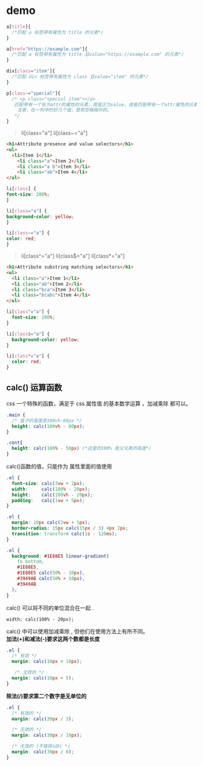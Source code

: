 # demo

```css
a[title]{
  /*匹配 a 标签带有属性为 title 的元素*/
}

a[href="https://example.com"]{
  /*匹配 a 标签带有属性为 title 且value="https://example.com" 的元素*/
}

div[class="item"]{
  /*匹配 div 标签带有属性为 class 且value="item" 的元素*/
}

p[class~="special"]{
  /* <p class="special item"></p>
   匹配带有一个名为attr的属性的元素，其值正为value，或者匹配带有一个attr属性的元素，其值有一个或者更多，至少有一个和value匹配。
    注意，在一列中的好几个值，是用空格隔开的。
   */
}
```
> li[class="a"] li[class~="a"]
```html
<h1>Attribute presence and value selectors</h1>
<ul>
  <li>Item 1</li>
    <li class="a">Item 2</li>
    <li class="a b">Item 3</li>
    <li class="ab">Item 4</li>
</ul>
```
```css
li[class] {
font-size: 200%;
}

li[class="a"] {
background-color: yellow;
}

li[class~="a"] {
color: red;
}
```


> li[class^="a"] li[class$="a"] li[class*="a"]

```html
<h1>Attribute substring matching selectors</h1>
<ul>
  <li class="a">Item 1</li>
  <li class="ab">Item 2</li>
  <li class="bca">Item 3</li>
  <li class="bcabc">Item 4</li>
</ul>
```

```css
li[class^="a"] {
  font-size: 200%;
}

li[class$="a"] {
  background-color: yellow;
}

li[class*="a"] {
  color: red;
}
```

## calc() 运算函数

css 一个特殊的函数，满足于 css 属性值 的基本数学运算 ，加减乘除 都可以。

```css
.main {
  /* 盒子的高度是100vh-80px */
  height: calc(100vh - 80px);
}

.cont{
  height: calc(100% - 50px) /*这里的100% 是父元素的高度*/
}
```

calc()函数的值，只能作为 属性里面的值使用

```css
.el {
  font-size: calc(3vw + 2px);
  width:     calc(100% - 20px);
  height:    calc(100vh - 20px);
  padding:   calc(1vw + 5px);
}

.el {
  margin: 10px calc(2vw + 5px);
  border-radius: 15px calc(15px / 3) 4px 2px;
  transition: transform calc(1s - 120ms);
}

.el {
  background: #1E88E5 linear-gradient(
    to bottom,
    #1E88E5,
    #1E88E5 calc(50% - 10px),
    #3949AB calc(50% + 10px),
    #3949AB
  );
}
```

calc() 可以将不同的单位混合在一起 .

```
width: calc(100% - 20px);
```

calc() 中可以使用加减乘除 , 但他们在使用方法上有所不同。  
**加法(+)和减法(-)要求这两个数都是长度**

```css
.el {
  /* 有效 */
  margin: calc(10px + 10px);

   /* 无效的 */
  margin: calc(10px + 5);
}
```

**除法(/)要求第二个数字是无单位的**

```css
.el {
  /* 有效的 */
  margin: calc(30px / 3);

  /* 无效的 */
  margin: calc(30px / 10px);

  /* 无效的 (不能除以0) */
  margin: calc(30px / 0);
}
```
